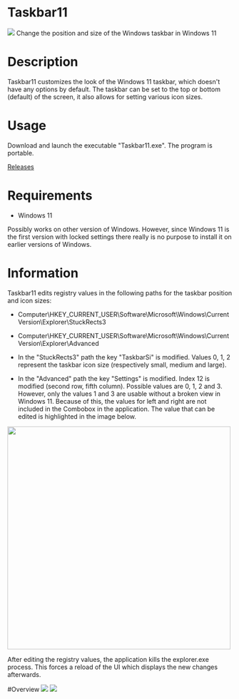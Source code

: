 # Taskbar11
<img src="https://github.com/jetspiking/Taskbar11/blob/main/Images/Taskbar11_TopLarge.png">
Change the position and size of the Windows taskbar in Windows 11

# Description
Taskbar11 customizes the look of the Windows 11 taskbar, which doesn't have any options by default. The taskbar can be set to the top or bottom (default) of the screen, it also allows for setting various icon sizes.

# Usage
Download and launch the executable "Taskbar11.exe". The program is portable.

[Releases](https://github.com/jetspiking/Taskbar11/releases)

# Requirements
- Windows 11

Possibly works on other version of Windows. However, since Windows 11 is the first version with locked settings there really is no purpose to install it on earlier versions of Windows.

# Information
Taskbar11 edits registry values in the following paths for the taskbar position and icon sizes:
- Computer\HKEY_CURRENT_USER\Software\Microsoft\Windows\CurrentVersion\Explorer\StuckRects3
- Computer\HKEY_CURRENT_USER\Software\Microsoft\Windows\CurrentVersion\Explorer\Advanced

- In the "StuckRects3" path the key "TaskbarSi" is modified. Values 0, 1, 2 represent the taskbar icon size (respectively small, medium and large).
- In the "Advanced" path the key "Settings" is modified. Index 12 is modified (second row, fifth column). Possible values are 0, 1, 2 and 3. However, only the values 1 and 3 are usable without a broken view in Windows 11. Because of this, the values for left and right are not included in the Combobox in the application. The value that can be edited is highlighted in the image below.

<img src="https://raw.githubusercontent.com/jetspiking/Taskbar11/main/Images/Taskbar11_RegistryPositionValue.png" width="500">

After editing the registry values, the application kills the explorer.exe process. This forces a reload of the UI which displays the new changes afterwards.

#Overview
<img src="https://github.com/jetspiking/Taskbar11/blob/main/Images/Taskbar11_TopSmall.png">
<img src="https://github.com/jetspiking/Taskbar11/blob/main/Images/Taskbar11_TopLarge.png">
